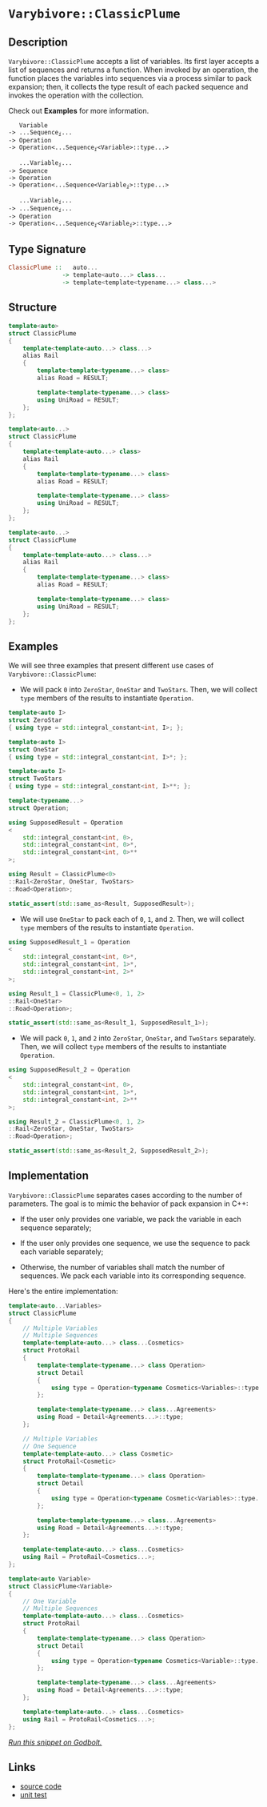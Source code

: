 <!-- Copyright 2024 Feng Mofan
SPDX-License-Identifier: Apache-2.0 -->

# `Varybivore::ClassicPlume`

## Description

`Varybivore::ClassicPlume` accepts a list of variables.
Its first layer accepts a list of sequences and returns a function.
When invoked by an operation, the function places the variables into sequences via a process similar to pack expansion;
then, it collects the type result of each packed sequence and invokes the operation with the collection.

Check out **Examples** for more information.

<pre><code>   Variable
-> ...Sequence<sub><i>i</i></sub>...
-> Operation
-> Operation&lt;...Sequence<sub><i>i</i></sub>&lt;Variable&gt;::type...&gt;</code></pre>
<pre><code>   ...Variable<sub><i>i</i></sub>...
-> Sequence
-> Operation
-> Operation&lt;...Sequence&lt;Variable<sub><i>i</i></sub>&gt;::type...&gt;</code></pre>
<pre><code>   ...Variable<sub><i>i</i></sub>...
-> ...Sequence<sub><i>i</i></sub>...
-> Operation
-> Operation<...Sequence<sub><i>i</i></sub>&lt;Variable<sub><i>i</i></sub>&gt;::type...&gt;</code></pre>

## Type Signature

```Haskell
ClassicPlume ::   auto... 
               -> template<auto...> class...
               -> template<template<typename...> class...>
```

## Structure

```C++
template<auto>
struct ClassicPlume
{
    template<template<auto...> class...>
    alias Rail
    {
        template<template<typename...> class>
        alias Road = RESULT;

        template<template<typename...> class>
        using UniRoad = RESULT;
    };
};
```

```C++
template<auto...>
struct ClassicPlume
{
    template<template<auto...> class>
    alias Rail
    {
        template<template<typename...> class>
        alias Road = RESULT;

        template<template<typename...> class>
        using UniRoad = RESULT;
    };
};
```

```C++
template<auto...>
struct ClassicPlume
{
    template<template<auto...> class...>
    alias Rail
    {
        template<template<typename...> class>
        alias Road = RESULT;

        template<template<typename...> class>
        using UniRoad = RESULT;
    };
};
```

## Examples

We will see three examples that present different use cases of `Varybivore::ClassicPlume`:

- We will pack `0` into `ZeroStar`, `OneStar` and `TwoStars`.
Then, we will collect `type` members of the results to instantiate `Operation`.

```C++
template<auto I>
struct ZeroStar
{ using type = std::integral_constant<int, I>; };

template<auto I>
struct OneStar
{ using type = std::integral_constant<int, I>*; };

template<auto I>
struct TwoStars
{ using type = std::integral_constant<int, I>**; };

template<typename...>
struct Operation;

using SupposedResult = Operation
<
    std::integral_constant<int, 0>,
    std::integral_constant<int, 0>*,
    std::integral_constant<int, 0>**
>;

using Result = ClassicPlume<0>
::Rail<ZeroStar, OneStar, TwoStars>
::Road<Operation>;

static_assert(std::same_as<Result, SupposedResult>);
```

- We will use `OneStar` to pack each of `0`, `1`, and `2`.
Then, we will collect `type` members of the results to instantiate `Operation`.

```C++
using SupposedResult_1 = Operation
<
    std::integral_constant<int, 0>*,
    std::integral_constant<int, 1>*,
    std::integral_constant<int, 2>*
>;

using Result_1 = ClassicPlume<0, 1, 2>
::Rail<OneStar>
::Road<Operation>;

static_assert(std::same_as<Result_1, SupposedResult_1>);
```

- We will pack `0`, `1`, and `2` into `ZeroStar`, `OneStar`, and `TwoStars` separately.
Then, we will collect `type` members of the results to instantiate `Operation`.

```C++
using SupposedResult_2 = Operation
<
    std::integral_constant<int, 0>,
    std::integral_constant<int, 1>*,
    std::integral_constant<int, 2>**
>;

using Result_2 = ClassicPlume<0, 1, 2>
::Rail<ZeroStar, OneStar, TwoStars>
::Road<Operation>;

static_assert(std::same_as<Result_2, SupposedResult_2>);
```

## Implementation

`Varybivore::ClassicPlume` separates cases according to the number of parameters.
The goal is to mimic the behavior of pack expansion in C++:

- If the user only provides one variable, we pack the variable in each sequence separately;

- If the user only provides one sequence, we use the sequence to pack each variable separately;

- Otherwise, the number of variables shall match the number of sequences.
We pack each variable into its corresponding sequence.

Here's the entire implementation:

```C++
template<auto...Variables>
struct ClassicPlume
{
    // Multiple Variables
    // Multiple Sequences
    template<template<auto...> class...Cosmetics>
    struct ProtoRail 
    { 
        template<template<typename...> class Operation>
        struct Detail
        {
            using type = Operation<typename Cosmetics<Variables>::type...>;
        };

        template<template<typename...> class...Agreements>
        using Road = Detail<Agreements...>::type;
    };

    // Multiple Variables
    // One Sequence
    template<template<auto...> class Cosmetic>
    struct ProtoRail<Cosmetic>
    { 
        template<template<typename...> class Operation>
        struct Detail
        {
            using type = Operation<typename Cosmetic<Variables>::type...>;
        };

        template<template<typename...> class...Agreements>
        using Road = Detail<Agreements...>::type;
    };

    template<template<auto...> class...Cosmetics>
    using Rail = ProtoRail<Cosmetics...>;
};

template<auto Variable>
struct ClassicPlume<Variable>
{
    // One Variable
    // Multiple Sequences
    template<template<auto...> class...Cosmetics>
    struct ProtoRail 
    { 
        template<template<typename...> class Operation>
        struct Detail
        {
            using type = Operation<typename Cosmetics<Variable>::type...>;
        };

        template<template<typename...> class...Agreements>
        using Road = Detail<Agreements...>::type;
    };

    template<template<auto...> class...Cosmetics>
    using Rail = ProtoRail<Cosmetics...>;
};
```

[*Run this snippet on Godbolt.*](https://godbolt.org/#z:OYLghAFBqd5QCxAYwPYBMCmBRdBLAF1QCcAaPECAMzwBtMA7AQwFtMQByARg9KtQYEAysib0QXACx8BBAKoBnTAAUAHpwAMvAFYTStJg1DIApACYAQuYukl9ZATwDKjdAGFUtAK4sGIAMwAbKSuADJ4DJgAcj4ARpjEEmbSAA6oCoRODB7evgHBaRmOAuGRMSzxiVzJtpj2xQxCBEzEBDk%2BfkG19VlNLQSl0XEJSdIKza3teV3j/YPllaMAlLaoXsTI7BwEmCwpBjsm/m5MXkQAdJcAai14TLH0CkfYJhoAguPEXg4A1G4GCgyyGUuUwrzeJgA7FZ3j84T8APQIn4AWS8tEc%2B0wPxuxDuD0wT1h8KRqPRmPoPyEmAAjl5GJsiW94T8dnsDmDjmz9kxDsdThdLs8fsgAQpLucPAo2I5kE9/C9iXDPt8CD9lMRUEQAEpMOg/cEsqEWA1Klms3Y8vlubkco42gCeKUYrEwEuFoqYgJ%2BAHlncReVlnobzcqCF9fgARTDNOgh0PG%2BOh%2BFeDJGVlO7FHSO%2B/2BgT2giZ5hsP7pGV4OX23H4x7PEAgIvO90Ko4w5nJqGRtvgpMs228zk2y12rnF10t7AisUSt7AYiYXaMAjyxUd0OpiLAH7a1BMdAG/w56Ox2j2ucLpeCcVChUNpuc9tGyHd/ztpOktEYvBYnG3e51mapI%2BpEVK0vSDCbEmA7WjBQ4Cqgk7Tl6ChltKMaVsGZoqr8GpaqgupxscUoVqYrZmsaprruacGFiOg6FuObBIZ63p%2Bgk%2BYMFh1EsjhaonnqZ5ms%2BT7Jiym7pg%2Bh45uxAYNIxzoltiJEYWRbg1gBhL1o2maTj2wnwl2%2BkQgZcK0Vy9GwUxbq3lOrE3ucF6Lmw17cWJEnbru%2B7ST8AlEW4TlXiuk73pmxnPq%2B75muZw7sgx/JnIhtnIYCEoqbKq5Jh5O6CT5eE6oJ9rpZWDnBm%2BvYvsZ4IxQhf54pp3F8X8YqViCPhDhpBLcYmQHIiB2KdfQH7Il%2BFLYtSdIMlp0WWUONWJSxM6XMVVbkdRTX5QRuVJpRfbwjFB3WYtKG5hx8lrWJTV%2BUJPGGdCe0bmm25Sdmp1yUGY6Ka6aGkfK6n/l1d46c2tnhZ2lXle8D0WnFsGzQpLrMcl9mzvOznLplpk/NlXkHq913nmjQWlUDD5g3CRmQyZ1EHfDCWCucHpLZK5aqZj1E49tR7qpqBX%2BStJMvFTlNRW8CIAFSS1L0sIuCEuSwAKtgQgK1LsvvPL0sy72UNmP4ESil4WCHm4aCQZgKQrt17zzUQPwAJKNeGqo/AAWgkqB9MQFUmtlL3c%2BM6ANhEOzzmIAD6ZuzII9oh6QDtlSaIs628tuoAna1Nf1Xs%2B9jT0Zs6PmB8HgiYGHtCRwI0cELHgjx47Cri22BoQ6LacZ2uTUKwA7p7ExMpRfuZkXBBByAIdlwGFdR80MfHHHHeS83ydQzbdOOl9SOM5nzu/LJnFVRryIK4SaoaCn2VCF4KSFJg6DaoS5I%2Bfv8lQ8cSbF%2BPpfl5XDDV7XBB47nwVKQD%2Bo8S6hynr/f%2B8864/GAdgcWoDsLgK/pAiOM9DA11gYA%2BBzwl5vyFqLHGj8MQ%2BX%2BChVqoJ7QIPBA2QiZ5jju01F7eO2cJjxx7n3Fo7N6F7nQPaF%2BH0iEp1mLKcOKEEgEAgJ/BQroJF/Qfgock8cr433SHfJR5JnhLEPmLY%2Bp8fhcAvvnNRt976kIIOHLgz88yvwhO/FBY8J4/0wXPNwC8EFILAc47%2BUC3HYI8XA4xjdkHrVQS4/xVdZ6BIXmYfBvZWzC3eCQ5RGJrHkJasCahxwNDxy4PHeJa16GFWOOwlo3E%2BH7kEXY4ReixGVgUUoVoMjUFyLYAo%2B0Wj0kFKpNfcx3SrEhOwLo5J%2Bifgn3GD8eJq83iX36RoixaSrFmFsWdIMb83A%2BIgZPDB0SsEAKAc8MJvEIl%2BL2X/GJhyjH4JOfCT%2BkSLkwKCbgopiCm6EL0ak8k4dVmvQoYCKh7UaH5MKZUkADD7TMO4WQX0kRWETN7l7XhEL%2BE1PWQWJJosGnICaVI1pY92mYE6ccQZvzVELKUEsn5bzRkWA4CsWgnAACsvA/AcC0KQVAnAtmWGsD8BQawNhZj1jwUgBBNAMpWAAaxAMyyQ5wNCSC4JCfwGhmUaDMIEQIZgAAcur9CcEkLwFgEgNB5PZZy7lHBeAKBAHkiVHKGWkDgLAGAiAQBrAICkM45BKBoD2HQBIURXScFULqwIABaQIkgfjAGQMgIxCqzC8DvoQEgeAg4FP4IIEQYh2BSBkIIRQKh1BOtILoAp3cAwpE4DwRlLK2WSq5ZwH0ZwfVqlQFQH44ao0xrjQmpN5xVkQA8IG%2BgxADSiqWLwR1WgVgQCQAGlIQayAUAgMu1dIBgBSDMHwOgOxiB2ogLEZtsQIgtAdHW3g57mDEAdD6WI2hMAOGvaQANLkCAgVoFe8tWBYheGACcWgtA7XcF4FgFghhgDiD/XgBcDg8AADdCTNswKoF9Zwthionky8ttA8CxADPejwWBm3hjwKa8DpAUPEFiBo6MUGjAEaMJKlYVADDAAUFcPAmBu7sXZWKnNwhRDiELcJktahm2Vv0NBlA1hrD6EI3ayAKxUCWyyGByNgdsymD5ZYMwVraN4iwCpiAKw7AvoaC4Bg7hPAdD0GECIQwKgjAKYUTIAgph%2BHc%2BkTzDB5jDCqN0KzvQJhtHs3kAplnEMCC9gMZzCw3O2HC95vQsxWiBdc1UCzQrNgSAbRwVlpBLW8GtT2iN0bY3xsTVIYdPwIC4HTZO8w/guAzvFWxlYCBMD7hGOZ0gsrJD%2BHOAATn8JCSQSrkiBHNcywIo3DUcGNaQU1bXziBC4IEXVo3dVbflVwZl43gilZbTa2w9rOtOoXe6xdnr22%2BvXZuidIa2CcBaCwJDkJI1MGQumLgo3zhcEVam/ARATN6GE3msT0gJNKCk%2BW3Qe7q1MFreBwrxXTvWrbd6s4Pwu0/A%2B19n7f3twA6B4qhrY6V0Tqnf4MwHW53Oru89hIfqN2oHHSMIn33PRGAB1wPJNAMQJGPae8tt7L1vsl/ex9z7X3UY/cub9v7OX/sA8B0Db7IPQdg2r%2BDoWUNgc5ehzDOw324ebQRojl7SNbE5RRqjYraP0aUIx3XW42N8E49x3j/HFJvqh6JgtsPZCSbLZypHsnWN6asJYJTsQzNqY01XTg2nR66YUwZozCQTOodUyF2LfgICuDSwUpzZQgt6A8w0MvpAa9ZCy4saLdRQtxdS5FnzheGjxab8ljLEXchd4H33nLqx1j5fa0tzHzbys85J3zsngPgcaAa018HdP2uzq66QHrfXEgDbwyttbgOlWQiO5CVVkgZvKpK7PzgtrLtM5u/AO7XqO3s9Z8QV7WwPv9pYAoEhomkhuThyOMKDs1pmpDrINDiHkWvIPDhHjoAEKQCjmjvWtPk2uWtjg9p2t2n/rGgAUAT8CAYDmAWqKOpzjTgkHTv4Izl7izlQaup/kwROiAEATfOHKQeHOQRIsQCwDGvuiLkepQOLpyjLr%2BmKhIXLlZm%2BkroICrs2urkBmIFrtRjrsxvbhBgbohkbmhhhsgFhhbqXHhpytbsRg6HbuRniE7rwC7gxrsB7qxtdt7kwFxjxnxgJoHjAcHhIKHsWogdJigQYDHlnjYNbknlyinn/JwAiMXLHtYIZmVsZpmvngNjFtZiXrZnXhXi5s3vXn5rXp3tXoUY3ollXi3j0O3v0HXhkWFnMOUdlulh3kPs0Q0ZXk0VPoKhPgWhjlgVapwITvwf/oAcAaAYOFMo1mDiQJvvQddt1r1lgAfoVsfiAGYIDv4P4MyhqsquapsZCNtnftgQ/hdg6jvkNsymNsyrqlqqNpIKNqqhNlwP4Etv4P0WVicc/oVimkcQMedl8TRqLlkCAJIEAA)

## Links

- [source code](../../../../conceptrodon/varybivore/classic_plume.hpp)
- [unit test](../../../../tests/unit/metafunctions/varybivore/classic_plume.test.hpp)
